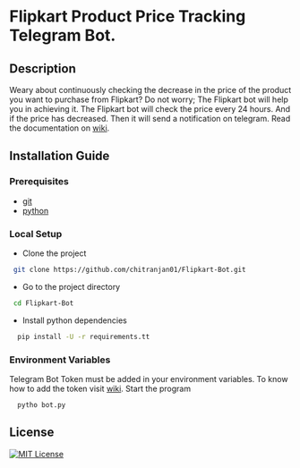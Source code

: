 # Flipkart Product Price Tracking Telegram Bot.
## Description
Weary about continuously checking the decrease in the price of the product you want to purchase from Flipkart? Do not worry; The Flipkart bot will help you in achieving it. The Flipkart bot will check the price every 24 hours. And if the price has decreased. Then it will send a notification on telegram.
Read the documentation on [wiki](https://github.com/chitranjan01/Flipkart-Bot/wiki).
## Installation Guide
### Prerequisites
* [git](https://git-scm.com/)
* [python](https://www.python.org/)
### Local Setup
* Clone the project
```bash
 git clone https://github.com/chitranjan01/Flipkart-Bot.git
```
* Go to the project directory
```bash
 cd Flipkart-Bot
```
* Install python dependencies
```bash
  pip install -U -r requirements.tt
```
### Environment Variables
Telegram Bot Token must be added in your environment variables. To know how to add the token visit [wiki](https://github.com/chitranjan01/Flipkart-Bot/wiki/Using-Flipkart-Bot).
Start the program

```bas* 
  pytho bot.py
```
## License

[![MIT License](https://img.shields.io/badge/License-MIT-green.svg)](https://choosealicense.com/licenses/mit/)
